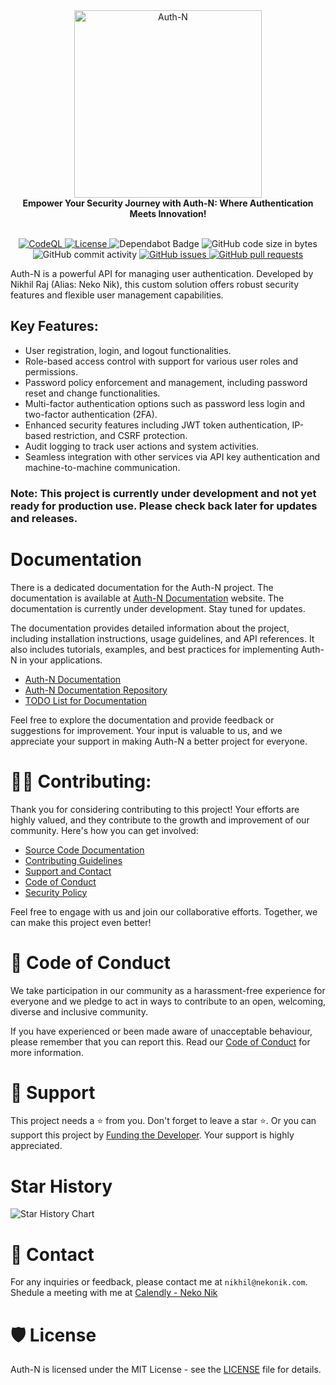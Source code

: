 <div align="center">
    <a href="https://auth-n.nekonik.com/">
        <img alt="Auth-N" src="https://auth-n.nekonik.com/img/logos/Auth-N-BG-White.svg" width="300px">
    </a>
    <br>
    <strong>Empower Your Security Journey with Auth-N: Where Authentication Meets Innovation!</strong>
</div>
<br>
<p align="center">
    <a href="https://github.com/Neko-Nik/Auth-N/actions/workflows/codeql.yml">
        <img src="https://github.com/Neko-Nik/Auth-N/actions/workflows/codeql.yml/badge.svg" alt="CodeQL" style="max-width: 100%;">
    </a>
    <a href="https://github.com/Neko-Nik/Auth-N/blob/master/LICENSE">
        <img src="https://img.shields.io/github/license/Neko-Nik/Auth-N" alt="License">
    </a>
    <!-- <a href="https://github.com/Neko-Nik/Auth-N/actions/workflows/compliance.yml">
        <img src="https://github.com/Neko-Nik/Auth-N/actions/workflows/compliance.yml/badge.svg" alt="Compliance" style="max-width: 100%;">
    </a>
    <a href="https://github.com/Neko-Nik/Auth-N/actions/workflows/release.yml">
        <img src="https://github.com/Neko-Nik/Auth-N/actions/workflows/release.yml/badge.svg" alt="Release" style="max-width: 100%;">
    </a>
    <a href="https://github.com/Neko-Nik/Auth-N/actions/workflows/storybook.yml">
        <img src="https://github.com/Neko-Nik/Auth-N/actions/workflows/storybook.yml/badge.svg" alt="Publish stories if changed" style="max-width: 100%;">
    </a> -->
    <img src="https://img.shields.io/badge/Dependabot-active-brightgreen.svg" alt="Dependabot Badge">
    <img src="https://img.shields.io/github/languages/code-size/Neko-Nik/Auth-N" alt="GitHub code size in bytes">
    <img src="https://img.shields.io/github/commit-activity/w/Neko-Nik/Auth-N" alt="GitHub commit activity">
    <a href="https://github.com/Neko-Nik/Auth-N/issues">
        <img src="https://img.shields.io/github/issues/Neko-Nik/Auth-N" alt="GitHub issues">
    </a>
    <a href="https://github.com/Neko-Nik/Auth-N/pulls">
        <img src="https://img.shields.io/github/issues-pr/Neko-Nik/Auth-N" alt="GitHub pull requests">
    </a>
    <!-- <a href="https://github.com/Neko-Nik/Auth-N/releases">
        <img src="https://img.shields.io/github/v/release/Neko-Nik/Auth-N.svg?style=flat" alt="GitHub Release">
    </a> -->
</p>

Auth-N is a powerful API for managing user authentication. Developed by Nikhil Raj (Alias: Neko Nik), this custom solution offers robust security features and flexible user management capabilities.

## Key Features:
- User registration, login, and logout functionalities.
- Role-based access control with support for various user roles and permissions.
- Password policy enforcement and management, including password reset and change functionalities.
- Multi-factor authentication options such as password less login and two-factor authentication (2FA).
- Enhanced security features including JWT token authentication, IP-based restriction, and CSRF protection.
- Audit logging to track user actions and system activities.
- Seamless integration with other services via API key authentication and machine-to-machine communication.

### Note: This project is currently under development and not yet ready for production use. Please check back later for updates and releases.


# Documentation

There is a dedicated documentation for the Auth-N project. The documentation is available at [Auth-N Documentation](https://auth-n.nekonik.com/) website. The documentation is currently under development. Stay tuned for updates.

The documentation provides detailed information about the project, including installation instructions, usage guidelines, and API references. It also includes tutorials, examples, and best practices for implementing Auth-N in your applications.

- [Auth-N Documentation](https://auth-n.nekonik.com/)
- [Auth-N Documentation Repository](https://github.com/Neko-Nik/Auth-N-Docs)
- [TODO List for Documentation](https://github.com/Neko-Nik/Auth-N/blob/main/docs/TODO.md)

Feel free to explore the documentation and provide feedback or suggestions for improvement. Your input is valuable to us, and we appreciate your support in making Auth-N a better project for everyone.


# 👨‍💻 Contributing:

Thank you for considering contributing to this project! Your efforts are highly valued, and they contribute to the growth and improvement of our community. Here's how you can get involved:

- [Source Code Documentation](https://auth-n.nekonik.com/docs/Contribute/intro)
- [Contributing Guidelines](https://github.com/Neko-Nik/Auth-N/blob/main/CONTRIBUTING.md)
- [Support and Contact](https://github.com/Neko-Nik/Auth-N/blob/main/SUPPORT.md)
- [Code of Conduct](https://github.com/Neko-Nik/Auth-N/blob/main/CODE_OF_CONDUCT.md)
- [Security Policy](https://github.com/Neko-Nik/Auth-N/blob/main/SECURITY.md)

Feel free to engage with us and join our collaborative efforts. Together, we can make this project even better!

# 📜 Code of Conduct

We take participation in our community as a harassment-free experience for everyone and we pledge to act in ways to contribute to an open, welcoming, diverse and inclusive community.

If you have experienced or been made aware of unacceptable behaviour, please remember that you can report this. Read our [Code of Conduct](https://github.com/Neko-Nik/Auth-N/blob/main/CODE_OF_CONDUCT.md) for more information.

# 🙏 Support

This project needs a ⭐️ from you. Don't forget to leave a star ⭐️. Or you can support this project by [Funding the Developer](https://github.com/Neko-Nik/Auth-N/blob/main/FUNDING.yml). Your support is highly appreciated.

# Star History

<picture>
    <source media="(prefers-color-scheme: dark)" srcset="https://api.star-history.com/svg?repos=Neko-Nik/Auth-N&type=Date&theme=dark" />
    <source media="(prefers-color-scheme: light)" srcset="https://api.star-history.com/svg?repos=Neko-Nik/Auth-N&type=Date" />
    <img alt="Star History Chart" src="https://api.star-history.com/svg?repos=Neko-Nik/Auth-N&type=Date" />
</picture>

# 📧 Contact

For any inquiries or feedback, please contact me at `nikhil@nekonik.com`. Shedule a meeting with me at [Calendly - Neko Nik](https://calendly.com/neko-nik/general-meet)


# 🛡️ License

Auth-N is licensed under the MIT License - see the [LICENSE](https://github.com/Neko-Nik/Auth-N/blob/main/LICENSE) file for details.
